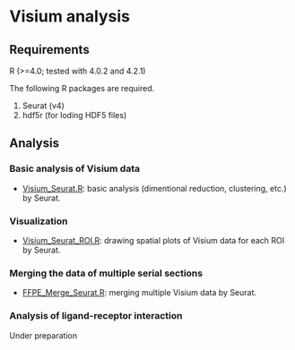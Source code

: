 # Visium analysis

## Requirements
R (>=4.0; tested with 4.0.2 and 4.2.1)

The following R packages are required.
1. Seurat (v4)
2. hdf5r (for loding HDF5 files)

## Analysis
### Basic analysis of Visium data  
- [Visium_Seurat.R](./Visium_Seurat.R): basic analysis (dimentional reduction, clustering, etc.) by Seurat.

### Visualization
- [Visium_Seurat_ROI.R](./Visium_Seurat_ROI.R): drawing spatial plots of Visium data for each ROI by Seurat.

### Merging the data of multiple serial sections 
- [FFPE_Merge_Seurat.R](./FFPE_Merge_Seurat.R): merging multiple Visium data by Seurat.

### Analysis of ligand-receptor interaction
Under preparation
